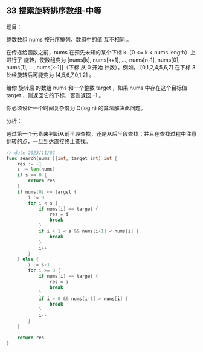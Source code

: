## 33 搜索旋转排序数组-中等

题目：

整数数组 nums 按升序排列，数组中的值 互不相同 。

在传递给函数之前，nums 在预先未知的某个下标 k（0 <= k < nums.length）上进行了 旋转，使数组变为 [nums[k], nums[k+1], ..., nums[n-1], nums[0], nums[1], ..., nums[k-1]]（下标 从 0 开始 计数）。例如， [0,1,2,4,5,6,7] 在下标 3 处经旋转后可能变为 [4,5,6,7,0,1,2] 。

给你 旋转后 的数组 nums 和一个整数 target ，如果 nums 中存在这个目标值 target ，则返回它的下标，否则返回 -1 。

你必须设计一个时间复杂度为 O(log n) 的算法解决此问题。



分析：

通过第一个元素来判断从前半段查找，还是从后半段查找；并且在查找过程中注意翻转的点，一旦到达直接终止查找。

```go
// date 2023/11/02
func search(nums []int, target int) int {
    res := -1
    s := len(nums)
    if s == 0 {
        return res
    }
    if nums[0] <= target {
        i := 0
        for i < s {
            if nums[i] == target {
                res = i
                break
            }
            if i + 1 < s && nums[i+1] < nums[i] {
                break
            }
            i++
        }
    } else {
        i := s-1
        for i >= 0 {
            if nums[i] == target {
                res = i
                break
            }
            if i > 0 && nums[i-1] > nums[i] {
                break
            }
            i--
        }
    }

    return res
}
```
